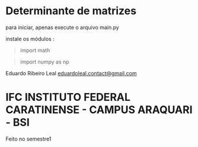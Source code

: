 # Determinante de matrizes
para iniciar, apenas execute o arquivo main.py

instale os módulos :
> import math

> import numpy as np

Eduardo Ribeiro Leal <eduardoleal.contact@gmail.com>

# IFC INSTITUTO FEDERAL CARATINENSE - CAMPUS ARAQUARI - BSI
Feito no semestre1
